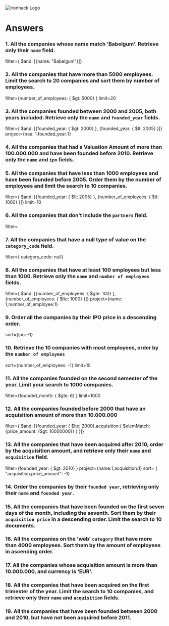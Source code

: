 ![Ironhack Logo](https://i.imgur.com/1QgrNNw.png)

# Answers

### 1. All the companies whose name match 'Babelgum'. Retrieve only their `name` field.
filter={ $and: [{name: "Babelgum"}]}

### 2. All the companies that have more than 5000 employees. Limit the search to 20 companies and sort them by **number of employees**.

filter={number_of_employees: { $gt: 5000} }
limit=20

### 3. All the companies founded between 2000 and 2005, both years included. Retrieve only the `name` and `founded_year` fields.

filter={ $and: [{founded_year: { $gt: 2000} }, {founded_year: { $lt: 2005} }]}
project={nae: 1,founded_year:1}


### 4. All the companies that had a Valuation Amount of more than 100.000.000 and have been founded before 2010. Retrieve only the `name` and `ipo` fields.

<!-- Your Code Goes Here -->

### 5. All the companies that have less than 1000 employees and have been founded before 2005. Order them by the number of employees and limit the search to 10 companies.

filter={ $and: [{founded_year: {  $lt: 2005} }, {number_of_employees: { $lt: 1000} }]}
limit=10

### 6. All the companies that don't include the `partners` field.

filter=

### 7. All the companies that have a null type of value on the `category_code` field.

filter={ category_code: null}

### 8. All the companies that have at least 100 employees but less than 1000. Retrieve only the `name` and `number of employees` fields.

filter={ $and: [{number_of_employees: { $gte: 100} }, {number_of_employees: { $lte: 1000} }]}
project={name: 1,number_of_employee:1}
### 9. Order all the companies by their IPO price in a descending order.

sort={ipo: -1}

### 10. Retrieve the 10 companies with most employees, order by the `number of employees`
sort={number_of_employees: -1}
limit=10
### 11. All the companies founded on the second semester of the year. Limit your search to 1000 companies.

filter={founded_month: { $gte: 6} }
limit=1000

### 12. All the companies founded before 2000 that have an acquisition amount of more than 10.000.000

filter={ $and: [{founded_year: { $lte: 2000},acquisition:{ $elemMatch: {price_amount: {$gt: 10000000}}  }  }]}


### 13. All the companies that have been acquired after 2010, order by the acquisition amount, and retrieve only their `name` and `acquisition` field.

filter={founded_year: { $gt: 2010} }
project={name:1,acquisition:1}
sort= { "acquisition.price_amount": -1} 

### 14. Order the companies by their `founded year`, retrieving only their `name` and `founded year`.

<!-- Your Code Goes Here -->

### 15. All the companies that have been founded on the first seven days of the month, including the seventh. Sort them by their `acquisition price` in a descending order. Limit the search to 10 documents.

<!-- Your Code Goes Here -->

### 16. All the companies on the 'web' `category` that have more than 4000 employees. Sort them by the amount of employees in ascending order.

<!-- Your Code Goes Here -->

### 17. All the companies whose acquisition amount is more than 10.000.000, and currency is 'EUR'.

<!-- Your Code Goes Here -->

### 18. All the companies that have been acquired on the first trimester of the year. Limit the search to 10 companies, and retrieve only their `name` and `acquisition` fields.

<!-- Your Code Goes Here -->

### 19. All the companies that have been founded between 2000 and 2010, but have not been acquired before 2011.

<!-- Your Code Goes Here -->
